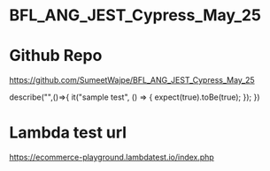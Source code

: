 # BFL_ANG_JEST_Cypress_May_25

# Github Repo

https://github.com/SumeetWajpe/BFL_ANG_JEST_Cypress_May_25

describe("",()=>{
    it("sample test", () => {
        expect(true).toBe(true);
    });
})

# Lambda test url

https://ecommerce-playground.lambdatest.io/index.php
